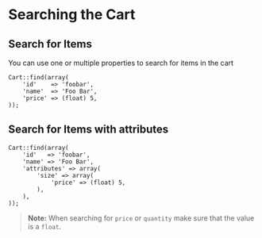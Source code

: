 # Searching the Cart

## Search for Items

You can use one or multiple properties to search for items in the cart

	Cart::find(array(
		'id'    => 'foobar',
		'name'  => 'Foo Bar',
		'price' => (float) 5,
	));


## Search for Items with attributes

	Cart::find(array(
		'id'   => 'foobar',
		'name' => 'Foo Bar',
		'attributes' => array(
			'size' => array(
				'price' => (float) 5,
			),
		),
	));

>  **Note:** When searching for `price` or `quantity` make sure that the value is a `float`.
